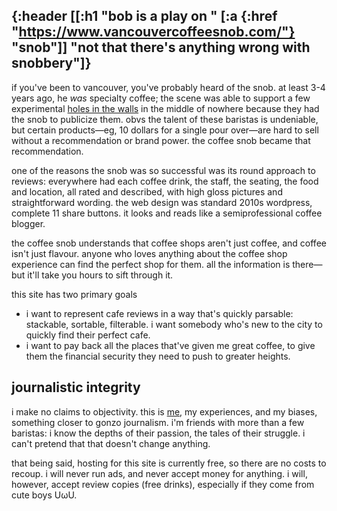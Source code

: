 {:header
 [[:h1 "bob is a play on " [:a {:href "https://www.vancouvercoffeesnob.com/"} "snob"]]
  "not that there's anything wrong with snobbery"]}
---

if you've been to vancouver, you've probably heard of the snob. at least 3-4 years ago, he _was_ specialty coffee; the scene was able to support a few experimental [holes in the walls](https://www.vancouvercoffeesnob.com/chinatown/aubade-coffee-2/) in the middle of nowhere because they had the snob to publicize them. obvs the talent of these baristas is undeniable, but certain products—eg, 10 dollars for a single pour over—are hard to sell without a recommendation or brand power. the coffee snob became that recommendation.

one of the reasons the snob was so successful was its round approach to reviews: everywhere had each coffee drink, the staff, the seating, the food and location, all rated and described, with high gloss pictures and straightforward wording. the web design was standard 2010s wordpress, complete 11 share buttons. it looks and reads like a semiprofessional coffee blogger.

the coffee snob understands that coffee shops aren't just coffee, and coffee isn't just flavour. anyone who loves anything about the coffee shop experience can find the perfect shop for them. all the information is there—but it'll take you hours to sift through it.

this site has two primary goals
- i want to represent cafe reviews in a way that's quickly parsable: stackable, sortable, filterable. i want somebody who's new to the city to quickly find their perfect cafe.
- i want to pay back all the places that've given me great coffee, to give them the financial security they need to push to greater heights.

## journalistic integrity

i make no claims to objectivity. this is [me](../about-me), my experiences, and my biases, something closer to gonzo journalism. i'm friends with more than a few baristas: i know the depths of their passion, the tales of their struggle. i can't pretend that that doesn't change anything.

that being said, hosting for this site is currently free, so there are no costs to recoup. i will never run ads, and never accept money for anything. i will, however, accept review copies (free drinks), especially if they come from cute boys UωU.
